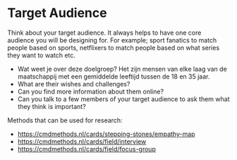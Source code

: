 # Target Audience

Think about your target audience. It always helps to have one core audience you will be designing for. For example; sport fanatics to match people based on sports, netflixers to match people based on what series they want to watch etc.

- Wat weet je over deze doelgroep?
  Het zijn mensen van elke laag van de maatschappij met een gemiddelde leeftijd tussen de 18 en 35 jaar.
- What are their wishes and challenges?
- Can you find more information about them online?
- Can you talk to a few members of your target audience to ask them what they think is important?

Methods that can be used for research:

- https://cmdmethods.nl/cards/stepping-stones/empathy-map
- https://cmdmethods.nl/cards/field/interview
- https://cmdmethods.nl/cards/field/focus-group
